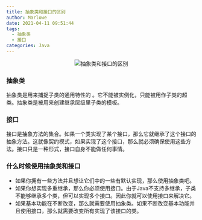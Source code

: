 ```yaml
---
title: 抽象类和接口的区别
author: Marlowe
date: 2021-04-11 09:51:44
tags:
  - 抽象类
  - 接口
categories: Java
---
```

<!--more-->


<center>

![抽象类和接口的区别](https://images2015.cnblogs.com/blog/1064302/201612/1064302-20161230090438195-1243745647.png)
</center>


### 抽象类
抽象类是用来捕捉子类的通用特性的 。它不能被实例化，只能被用作子类的超类。抽象类是被用来创建继承层级里子类的模板。


### 接口
接口是抽象方法的集合。如果一个类实现了某个接口，那么它就继承了这个接口的抽象方法。这就像契约模式，如果实现了这个接口，那么就必须确保使用这些方法。接口只是一种形式，接口自身不能做任何事情。


### 什么时候使用抽象类和接口

* 如果你拥有一些方法并且想让它们中的一些有默认实现，那么使用抽象类吧。
* 如果你想实现多重继承，那么你必须使用接口。由于Java不支持多继承，子类不能够继承多个类，但可以实现多个接口。因此你就可以使用接口来解决它。
* 如果基本功能在不断改变，那么就需要使用抽象类。如果不断改变基本功能并且使用接口，那么就需要改变所有实现了该接口的类。

